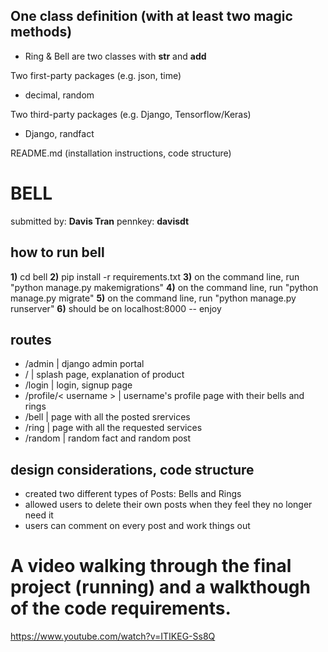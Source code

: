 ## One class definition (with at least two magic methods)
- Ring & Bell are two classes with __str__ and __add__ 

Two first-party packages (e.g. json, time)
- decimal, random

Two third-party packages (e.g. Django, Tensorflow/Keras)
- Django, randfact

README.md (installation instructions, code structure)
# BELL

submitted by: **Davis Tran**
pennkey: **davisdt**

## how to run bell

**1)** cd bell
**2)** pip install -r requirements.txt
**3)** on the command line, run "python manage.py makemigrations" 
**4)** on the command line, run "python manage.py migrate" 
**5)** on the command line, run "python manage.py runserver" 
**6)** should be on localhost:8000 -- enjoy

## routes
- /admin | django admin portal
- / | splash page, explanation of product
- /login | login, signup page
- /profile/< username > | username's profile page with their bells and rings
- /bell | page with all the posted srervices 
- /ring | page with all the requested services
- /random | random fact and random post

## design considerations, code structure 
- created two different types of Posts: Bells and Rings 
- allowed users to delete their own posts when they feel they no longer need it
- users can comment on every post and work things out 

# A video walking through the final project (running) and a walkthough of the code requirements.
https://www.youtube.com/watch?v=ITIKEG-Ss8Q
